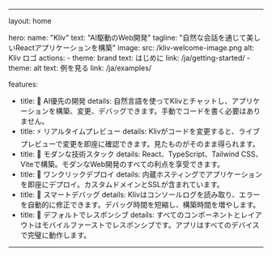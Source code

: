 
---
layout: home

hero:
  name: "Kliv"
  text: "AI駆動のWeb開発"
  tagline: "自然な会話を通じて美しいReactアプリケーションを構築"
  image:
    src: /kliv-welcome-image.png
    alt: Kliv ロゴ
  actions:
    - theme: brand
      text: はじめに
      link: /ja/getting-started/
    - theme: alt
      text: 例を見る
      link: /ja/examples/

features:
  - title: 🤖 AI優先の開発
    details: 自然言語を使ってKlivとチャットし、アプリケーションを構築、変更、デバッグできます。手動でコードを書く必要はありません。
  - title: ⚡ リアルタイムプレビュー
    details: Klivがコードを変更すると、ライブプレビューで変更を即座に確認できます。見たものがそのまま得られます。
  - title: 🎨 モダンな技術スタック
    details: React、TypeScript、Tailwind CSS、Viteで構築。モダンなWeb開発のすべての利点を享受できます。
  - title: 🚀 ワンクリックデプロイ
    details: 内蔵ホスティングでアプリケーションを即座にデプロイ。カスタムドメインとSSLが含まれています。
  - title: 🔧 スマートデバッグ
    details: Klivはコンソールログを読み取り、エラーを自動的に修正できます。デバッグ時間を短縮し、構築時間を増やします。
  - title: 📱 デフォルトでレスポンシブ
    details: すべてのコンポーネントとレイアウトはモバイルファーストでレスポンシブです。アプリはすべてのデバイスで完璧に動作します。
---
